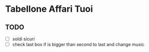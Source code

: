 # Tabellone Affari Tuoi

## TODO
- [ ] soldi sicuri
- [ ] check last box if is bigger than second to last and change music